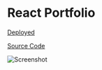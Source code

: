 # React Portfolio

[Deployed]()

[Source Code](https://github.com/kerilp/react-portfolio)

![Screenshot]()